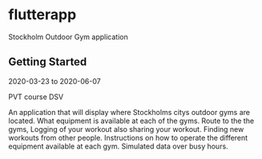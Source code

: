 # flutterapp

Stockholm Outdoor Gym application

## Getting Started

2020-03-23 to 2020-06-07

PVT course DSV

An application that will display where Stockholms citys outdoor gyms are located. What equipment is available at each of the gyms.
Route to the the gyms, Logging of your workout also sharing your workout.
Finding new workouts from other people. Instructions on how to operate the different equipment available at each gym.
Simulated data over busy hours.
